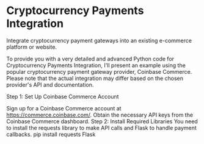 # Cryptocurrency Payments Integration
Integrate cryptocurrency payment gateways into an existing e-commerce platform or website.

To provide you with a very detailed and advanced Python code for Cryptocurrency Payments Integration, I'll present an example using the popular cryptocurrency payment gateway provider, Coinbase Commerce. Please note that the actual integration may differ based on the chosen provider's API and documentation.

Step 1: Set Up Coinbase Commerce Account

Sign up for a Coinbase Commerce account at https://commerce.coinbase.com/.
Obtain the necessary API keys from the Coinbase Commerce dashboard.
Step 2: Install Required Libraries
You need to install the requests library to make API calls and Flask to handle payment callbacks.
pip install requests Flask

